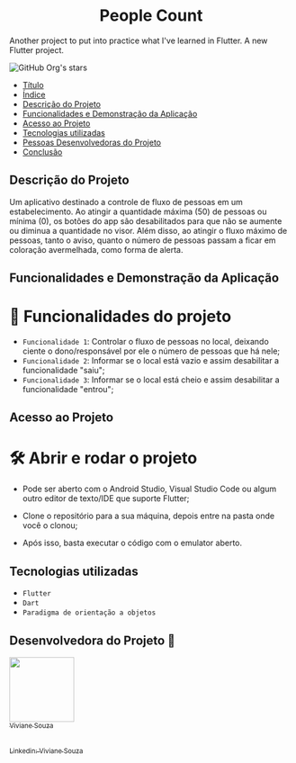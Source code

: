 <h1 align="center"> People Count </h1>


Another project to put into practice what I've learned in Flutter.
A new Flutter project.

![GitHub Org's stars](https://img.shields.io/github/stars/VivianeSouza923?style=social)

* [Título](#Título)
* [Índice](#índice)
* [Descrição do Projeto](#descrição-do-projeto)
* [Funcionalidades e Demonstração da Aplicação](#funcionalidades-e-demonstração-da-aplicação)
* [Acesso ao Projeto](#acesso-ao-projeto)
* [Tecnologias utilizadas](#tecnologias-utilizadas)
* [Pessoas Desenvolvedoras do Projeto](#pessoas-desenvolvedoras)
* [Conclusão](#conclusão)

## Descrição do Projeto

Um aplicativo destinado a controle de fluxo de pessoas em um estabelecimento. Ao atingir a quantidade máxima (50) de pessoas ou mínima (0), os botões do app são desabilitados para que não se aumente ou diminua a quantidade no visor. Além disso, ao atingir o fluxo máximo de pessoas, tanto o aviso, quanto o número de pessoas passam a ficar em coloração avermelhada, como forma de alerta.

## Funcionalidades e Demonstração da Aplicação

# :hammer: Funcionalidades do projeto

- `Funcionalidade 1`: Controlar o fluxo de pessoas no local, deixando ciente o dono/responsável por ele o número de pessoas que há nele;
- `Funcionalidade 2`: Informar se o local está vazio e assim desabilitar a funcionalidade "saiu";
- `Funcionalidade 3`: Informar se o local está cheio e assim desabilitar a funcionalidade "entrou";

## Acesso ao Projeto


# 🛠️ Abrir e rodar o projeto

- Pode ser aberto com o Android Studio, Visual Studio Code ou algum outro editor de texto/IDE que suporte Flutter;

- Clone o repositório para a sua máquina, depois entre na pasta onde você o clonou;

- Após isso, basta executar o código com o emulator aberto.

## Tecnologias utilizadas

- ``Flutter``
- ``Dart``
- ``Paradigma de orientação a objetos``

## Desenvolvedora do Projeto :girl:

[<img src="https://avatars.githubusercontent.com/u/70662490?s=400&u=c11e9caaa441a2cfc3afe8edda276b6ba3fa8eef&v=4" width=115><br><sub>Viviane Souza</sub>](https://github.com/VivianeSouza923) 

[<br><sub>Linkedin: Viviane Souza</sub>](https://www.linkedin.com/in/viviane-souza-8672391b0/) 

